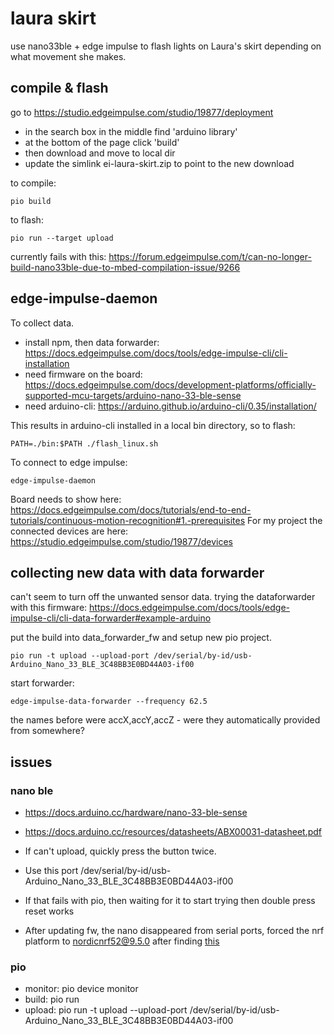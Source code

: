 # laura skirt

use nano33ble + edge impulse to flash lights on Laura's skirt depending on what movement she makes.

## compile & flash

go to https://studio.edgeimpulse.com/studio/19877/deployment

* in the search box in the middle find 'arduino library'
* at the bottom of the page click 'build'
* then download and move to local dir
* update the simlink ei-laura-skirt.zip to point to the new download

to compile:

    pio build

to flash:

    pio run --target upload

currently fails with this: https://forum.edgeimpulse.com/t/can-no-longer-build-nano33ble-due-to-mbed-compilation-issue/9266

## edge-impulse-daemon

To collect data.

* install npm, then data forwarder: https://docs.edgeimpulse.com/docs/tools/edge-impulse-cli/cli-installation
* need firmware on the board: https://docs.edgeimpulse.com/docs/development-platforms/officially-supported-mcu-targets/arduino-nano-33-ble-sense
* need arduino-cli: https://arduino.github.io/arduino-cli/0.35/installation/

This results in arduino-cli installed in a local bin directory, so to flash:

    PATH=./bin:$PATH ./flash_linux.sh 

To connect to edge impulse:

    edge-impulse-daemon

Board needs to show here: https://docs.edgeimpulse.com/docs/tutorials/end-to-end-tutorials/continuous-motion-recognition#1.-prerequisites
For my project the connected devices are here: https://studio.edgeimpulse.com/studio/19877/devices

## collecting new data with data forwarder

can't seem to turn off the unwanted sensor data. trying the dataforwarder with this firmware: https://docs.edgeimpulse.com/docs/tools/edge-impulse-cli/cli-data-forwarder#example-arduino

put the build into data_forwarder_fw and setup new pio project.

    pio run -t upload --upload-port /dev/serial/by-id/usb-Arduino_Nano_33_BLE_3C48BB3E0BD44A03-if00

start forwarder:

    edge-impulse-data-forwarder --frequency 62.5

the names before were accX,accY,accZ - were they automatically provided from somewhere?

## issues

### nano ble 

* https://docs.arduino.cc/hardware/nano-33-ble-sense
* https://docs.arduino.cc/resources/datasheets/ABX00031-datasheet.pdf

* If can't upload, quickly press the button twice.
* Use this port /dev/serial/by-id/usb-Arduino_Nano_33_BLE_3C48BB3E0BD44A03-if00
* If that fails with pio, then waiting for it to start trying then double press reset works
* After updating fw, the nano disappeared from serial ports, forced the nrf platform to nordicnrf52@9.5.0 after finding [this](https://community.platformio.org/t/nano33ble-device-serial-port-hangs-after-upload-attempt-using-clion-platformio-on-m2-mac/33508/3)

### pio

* monitor: pio device monitor
* build: pio run
* upload: pio run -t upload --upload-port /dev/serial/by-id/usb-Arduino_Nano_33_BLE_3C48BB3E0BD44A03-if00
